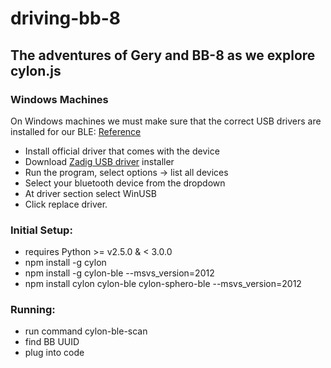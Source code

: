 # driving-bb-8
## The adventures of Gery and BB-8 as we explore cylon.js

### Windows Machines
On Windows machines we must make sure that the correct USB drivers are installed for our BLE: [Reference](https://github.com/orbotix/sphero.js/issues/26)
* Install official driver that comes with the device
* Download [Zadig USB driver](http://zadig.akeo.ie/) installer
* Run the program, select options -> list all devices
* Select your bluetooth device from the dropdown
* At driver section select WinUSB
* Click replace driver.

### Initial Setup:
* requires Python >= v2.5.0 & < 3.0.0
* npm install -g cylon
* npm install -g cylon-ble --msvs_version=2012
* npm install cylon cylon-ble cylon-sphero-ble --msvs_version=2012

### Running:
* run command cylon-ble-scan
* find BB UUID
* plug into code